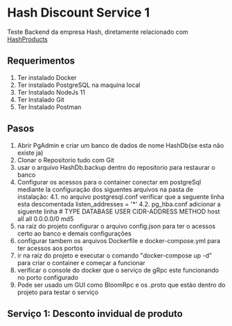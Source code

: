 # Hash Discount Service 1

Teste Backend da empresa Hash, diretamente relacionado com [HashProducts](https://github.com/polzka90/hashProducts)
## Requerimentos

 1. Ter instalado Docker
 2. Ter instalado PostgreSQL na maquina local
 3. Ter Instalado NodeJs 11
 4. Ter Instalado Git
 5. Ter Instalado Postman


## Pasos

1. Abrir PgAdmin e criar um banco de dados de nome HashDb(se esta não existe ja)
2. Clonar o Repositorio tudo com Git
3. usar o arquivo HashDb.backup dentro do repositorio para restaurar o banco
4. Configurar os acessos para o container conectar em postgreSql mediante la configuração dos siguentes arquivos na pasta de instalação:
	4.1. no arquivo postgresql.conf verificar que a seguente linha esta descomentada listen_addresses = '*'
	4.2. pg_hba.conf adicionar a siguente linha 
	\# TYPE DATABASE USER CIDR-ADDRESS  METHOD
	  host   all     all   0.0.0.0/0     md5
5. na raiz do projeto configurar o arquivo config.json para ter o acessos certo ao banco e demais configurações
6. configurar tambem os arquivos Dockerfile e docker-compose.yml para ter acessos aos portos
7. ir na raiz do projeto e executar o comando "docker-compose up -d" para criar o container e começar a funcionar
8. verificar o console do docker que o serviço de gRpc este funcionando no porto configurado
9. Pode ser usado um GUI como BloomRpc e os .proto que estão dentro do projeto para testar o serviço

## Serviço 1: Desconto invidual de produto

